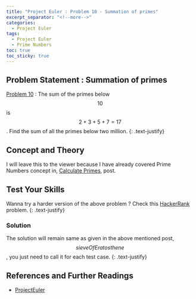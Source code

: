 ```yaml
---
title: "Project Euler : Problem 10 - Summation of primes"
excerpt_separator: "<!--more-->"
categories:
  - Project Euler
tags:
  - Project Euler
  - Prime Numbers
toc: true
toc_sticky: true
---
```


## Problem Statement : Summation of primes
[Problem 10](https://projecteuler.net/problem=10) : The sum of the primes below $$10$$ is $$2 + 3 + 5 + 7 = 17$$ . Find the sum of all the primes below two million.
{: .text-justify}

## Concept and Theory
I will leave this to the viewer because I have already covered Prime Numbers concept in, [Calculate Primes](/math/Prime-Numbers/#sieve-of-eratosthenes), post.


## Test Your Skills
Wanna try a harder version of the above problem ? Check this [HackerRank](https://www.hackerrank.com/contests/projecteuler/challenges/euler010) problem.
{: .text-justify}

### Solution
The solution will remain same as given in the above mentioned post, $$sieveOfEratosthene$$, you just need to call it for each test case.
{: .text-justify}

## References and Further Readings
* [ProjectEuler](https://projecteuler.net)
